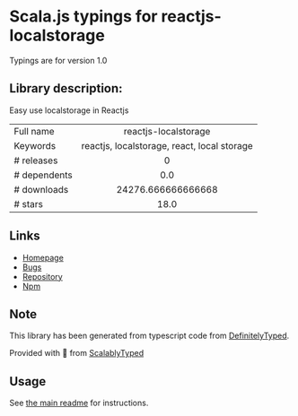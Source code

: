
# Scala.js typings for reactjs-localstorage

Typings are for version 1.0

## Library description:
Easy use localstorage in Reactjs

|                    |                 |
| ------------------ | :-------------: |
| Full name          | reactjs-localstorage |
| Keywords           | reactjs, localstorage, react, local storage |
| # releases         | 0 |
| # dependents       | 0.0 |
| # downloads        | 24276.666666666668 |
| # stars            | 18.0 |

## Links
- [Homepage](https://github.com/null-none/react-localstorage)
- [Bugs](https://github.com/null-none/react-localstorage/issues)
- [Repository](https://github.com/null-none/react-localstorage)
- [Npm](https://www.npmjs.com/package/reactjs-localstorage)
    


## Note
This library has been generated from typescript code from [DefinitelyTyped](https://definitelytyped.org).

Provided with :purple_heart: from [ScalablyTyped](https://github.com/oyvindberg/ScalablyTyped)

## Usage
See [the main readme](../../readme.md) for instructions.


